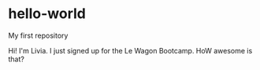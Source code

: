 # hello-world
My first repository

Hi!
I'm Livia. I just signed up for the Le Wagon Bootcamp.
HoW awesome is that?

